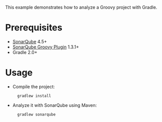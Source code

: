 This example demonstrates how to analyze a Groovy project with Gradle.

Prerequisites
=============
* [SonarQube](http://www.sonarsource.org/downloads/) 4.5+
* [SonarQube Groovy Plugin](http://docs.sonarqube.org/display/PLUG/Groovy+Plugin) 1.3.1+
* Gradle 2.0+

Usage
=====
* Compile the project:

        gradlew install

* Analyze it with SonarQube using Maven:

        gradlew sonarqube
